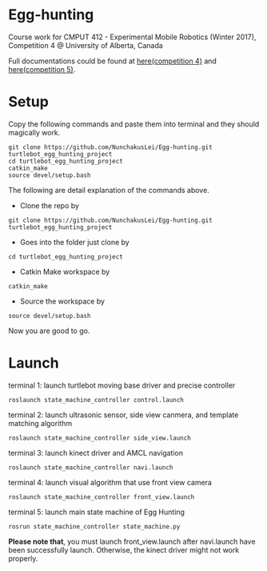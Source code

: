 # Egg-hunting
Course work for CMPUT 412 - Experimental Mobile Robotics (Winter 2017), Competition 4 @ University of Alberta, Canada 

Full documentations could be found at [here(competition 4)](https://brainever.wordpress.com/2017/04/11/egg-hunting-attempt-1/) and [here(competition 5)](https://brainever.wordpress.com/2017/04/11/egg-hunting-attempt-2/).

# Setup

Copy the following commands and paste them into terminal and they should magically work.
```
git clone https://github.com/NunchakusLei/Egg-hunting.git turtlebot_egg_hunting_project
cd turtlebot_egg_hunting_project
catkin_make
source devel/setup.bash
```

The following are detail explanation of the commands above.

- Clone the repo by
```
git clone https://github.com/NunchakusLei/Egg-hunting.git turtlebot_egg_hunting_project
```

- Goes into the folder just clone by
```
cd turtlebot_egg_hunting_project
```

- Catkin Make workspace by
```
catkin_make
```

- Source the workspace by
```
source devel/setup.bash
```

Now you are good to go.

# Launch

terminal 1: launch turtlebot moving base driver and precise controller
```
roslaunch state_machine_controller control.launch
```

terminal 2: launch ultrasonic sensor, side view canmera, and template matching algorithm
```
roslaunch state_machine_controller side_view.launch 
```

terminal 3: launch kinect driver and AMCL navigation
```
roslaunch state_machine_controller navi.launch 
```

terminal 4: launch visual algorithm that use front view camera
```
roslaunch state_machine_controller front_view.launch 
```

terminal 5: launch main state machine of Egg Hunting
```
rosrun state_machine_controller state_machine.py
```

**Please note that**, you must launch front_view.launch after navi.launch have been successfully launch. Otherwise, the kinect driver might not work properly. 


